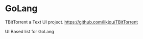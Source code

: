 # GoLang

TBitTorrent a Text UI project. <https://github.com/likjou/TBitTorrent>

UI Based list for GoLang